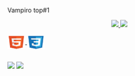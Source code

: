 Vampiro top#1
<div align="center">
  <a href="https://github.com/Miguelosix">
  <img height="180em" src="https://github-readme-stats.vercel.app/api?username=miguelosix_icons=true&theme=vue-dark&include_all_commits=true&count_private=true"/>
  <img height="180em" src="https://github-readme-stats.vercel.app/api/top-langs/?username=Miguelosix&layout=compact&langs_count=7&theme=vue-dark"/>
</div>
<div style="display: inline_block"><br>
  
  <img align="center" alt="Miguelosix" height="30" width="40" src="https://raw.githubusercontent.com/devicons/devicon/master/icons/html5/html5-original.svg">
  <img align="center" alt="Miguelosix" height="30" width="40" src="https://raw.githubusercontent.com/devicons/devicon/master/icons/css3/css3-original.svg">
 
</div>
  
  ##
 
<div> 
  <a href="https://www.instagram.com/miguel.augusto.12/" target="_blank"><img src="https://img.shields.io/badge/-Instagram-%23E4405F?style=for-the-badge&logo=instagram&logoColor=white" target="_blank"></a>
  <a href = "mailto:miguelaugusto0809@gmail.com"><img src="https://img.shields.io/badge/-Gmail-%23333?style=for-the-badge&logo=gmail&logoColor=white" target="_blank"></a>
 

 
</div>
